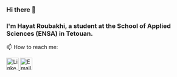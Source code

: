 ### Hi there 👋

### I'm Hayat Roubakhi, a student at the School of Applied Sciences (ENSA) in Tetouan.

📫 How to reach me:




<div>
  <a href="https://www.linkedin.com/in/hayat-roubakhi-97ba051b3/">
    <img src="https://upload.wikimedia.org/wikipedia/commons/c/ca/LinkedIn_logo_initials.png" alt="LinkedIn" style="width: 32px; height: 32px;">
  </a>
  <a href="mailto:hayat.roubakhi@etu.uae.ac.ma">
    <img src="https://cdn-icons-png.freepik.com/512/8109/8109673.png" alt="Email" style="width: 32px; height: 32px;">
  </a>
<a href="tel:+2145215545522" style="vertical-align: middle;">
    <img src="https://upload.wikimedia.org/wikipedia/Circle-icons-phone.svg/1200px-Circle-icons-phone.svg.png"  target="_blank" alt="Phone" style="width: 32px; height: 32px; pointer-events: none ; >   

  <span>tel:+2145215545522</span>
</a>




</div>



<!--
**hayatvyhr/hayatvyhr** is a ✨ _special_ ✨ repository because its `README.md` (this file) appears on your GitHub profile.

Here are some ideas to get you started:

- 🔭 I’m currently working on ...
- 🌱 I’m currently learning ...
- 👯 I’m looking to collaborate on ...
- 🤔 I’m looking for help with ...
- 💬 Ask me about ...
- 📫 How to reach me: ...
- 😄 Pronouns: ...
- ⚡ Fun fact: ...
-->

